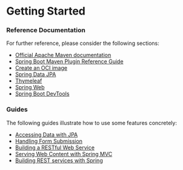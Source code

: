 # Getting Started

### Reference Documentation
For further reference, please consider the following sections:

* [Official Apache Maven documentation](https://maven.apache.org/guides/index.html)
* [Spring Boot Maven Plugin Reference Guide](https://docs.spring.io/spring-boot/docs/3.0.4-SNAPSHOT/maven-plugin/reference/html/)
* [Create an OCI image](https://docs.spring.io/spring-boot/docs/3.0.4-SNAPSHOT/maven-plugin/reference/html/#build-image)
* [Spring Data JPA](https://docs.spring.io/spring-boot/docs/3.0.4-SNAPSHOT/reference/htmlsingle/#data.sql.jpa-and-spring-data)
* [Thymeleaf](https://docs.spring.io/spring-boot/docs/3.0.4-SNAPSHOT/reference/htmlsingle/#web.servlet.spring-mvc.template-engines)
* [Spring Web](https://docs.spring.io/spring-boot/docs/3.0.4-SNAPSHOT/reference/htmlsingle/#web)
* [Spring Boot DevTools](https://docs.spring.io/spring-boot/docs/3.0.4-SNAPSHOT/reference/htmlsingle/#using.devtools)

### Guides
The following guides illustrate how to use some features concretely:

* [Accessing Data with JPA](https://spring.io/guides/gs/accessing-data-jpa/)
* [Handling Form Submission](https://spring.io/guides/gs/handling-form-submission/)
* [Building a RESTful Web Service](https://spring.io/guides/gs/rest-service/)
* [Serving Web Content with Spring MVC](https://spring.io/guides/gs/serving-web-content/)
* [Building REST services with Spring](https://spring.io/guides/tutorials/rest/)

